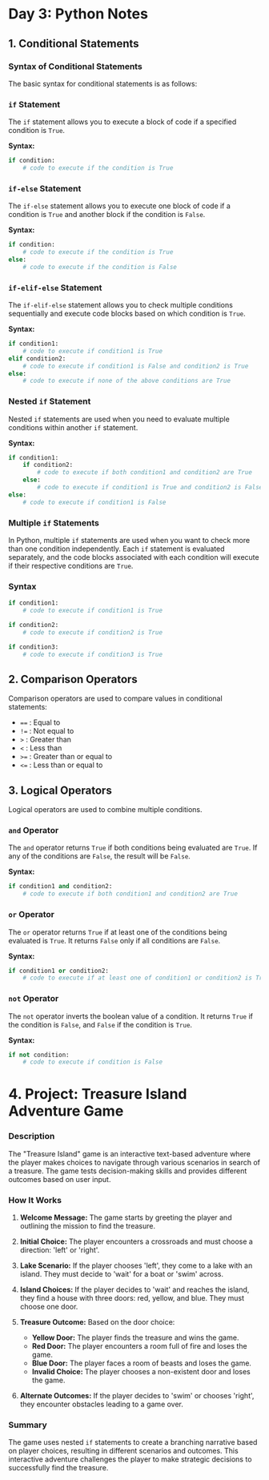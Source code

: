 # Day 3: Python Notes

## 1. Conditional Statements

### Syntax of Conditional Statements
The basic syntax for conditional statements is as follows:
### `if` Statement

The `if` statement allows you to execute a block of code if a specified condition is `True`.

**Syntax:**

```python
if condition:
    # code to execute if the condition is True
```


### `if-else` Statement

The `if-else` statement allows you to execute one block of code if a condition is `True` and another block if the condition is `False`.

**Syntax:**

```python
if condition:
    # code to execute if the condition is True
else:
    # code to execute if the condition is False
```

### `if-elif-else` Statement


The `if-elif-else` statement allows you to check multiple conditions sequentially and execute code blocks based on which condition is `True`.

**Syntax:**

```python
if condition1:
    # code to execute if condition1 is True
elif condition2:
    # code to execute if condition1 is False and condition2 is True
else:
    # code to execute if none of the above conditions are True
```

### Nested `if` Statement


Nested `if` statements are used when you need to evaluate multiple conditions within another `if` statement.

**Syntax:**

```python
if condition1:
    if condition2:
        # code to execute if both condition1 and condition2 are True
    else:
        # code to execute if condition1 is True and condition2 is False
else:
    # code to execute if condition1 is False

```

### Multiple `if` Statements

In Python, multiple `if` statements are used when you want to check more than one condition independently. Each `if` statement is evaluated separately, and the code blocks associated with each condition will execute if their respective conditions are `True`.

### **Syntax**

```python
if condition1:
    # code to execute if condition1 is True

if condition2:
    # code to execute if condition2 is True

if condition3:
    # code to execute if condition3 is True
```


## 2. Comparison Operators
Comparison operators are used to compare values in conditional statements:


- `==` : Equal to
- `!=` : Not equal to
- `>`  : Greater than
- `<`  : Less than
- `>=` : Greater than or equal to
- `<=` : Less than or equal to


## 3. Logical Operators

Logical operators are used to combine multiple conditions.
### `and` Operator

The `and` operator returns `True` if both conditions being evaluated are `True`. If any of the conditions are `False`, the result will be `False`.

**Syntax:**

```python
if condition1 and condition2:
    # code to execute if both condition1 and condition2 are True
```

### `or` Operator
The `or` operator returns `True` if at least one of the conditions being evaluated is `True`. It returns `False` only if all conditions are `False`.

**Syntax:**

```python
if condition1 or condition2:
    # code to execute if at least one of condition1 or condition2 is True
```

### `not` Operator
The `not` operator inverts the boolean value of a condition. It returns `True` if the condition is `False`, and `False` if the condition is `True`.

**Syntax:**

```python
if not condition:
    # code to execute if condition is False
```



# 4. Project: Treasure Island Adventure Game

### Description

The "Treasure Island" game is an interactive text-based adventure where the player makes choices to navigate through various scenarios in search of a treasure. The game tests decision-making skills and provides different outcomes based on user input.

### How It Works

1. **Welcome Message:**
   The game starts by greeting the player and outlining the mission to find the treasure.

2. **Initial Choice:**
   The player encounters a crossroads and must choose a direction: 'left' or 'right'.

3. **Lake Scenario:**
   If the player chooses 'left', they come to a lake with an island. They must decide to 'wait' for a boat or 'swim' across.

4. **Island Choices:**
   If the player decides to 'wait' and reaches the island, they find a house with three doors: red, yellow, and blue. They must choose one door.

5. **Treasure Outcome:**
   Based on the door choice:
   - **Yellow Door:** The player finds the treasure and wins the game.
   - **Red Door:** The player encounters a room full of fire and loses the game.
   - **Blue Door:** The player faces a room of beasts and loses the game.
   - **Invalid Choice:** The player chooses a non-existent door and loses the game.

6. **Alternate Outcomes:**
   If the player decides to 'swim' or chooses 'right', they encounter obstacles leading to a game over.

### Summary

The game uses nested `if` statements to create a branching narrative based on player choices, resulting in different scenarios and outcomes. This interactive adventure challenges the player to make strategic decisions to successfully find the treasure.
